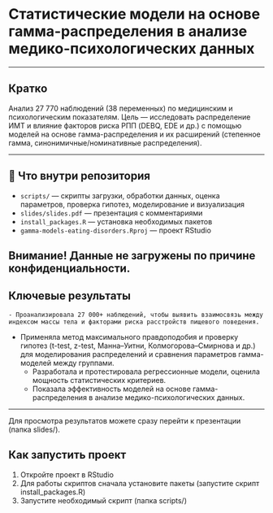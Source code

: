 # Статистические модели на основе гамма-распределения в анализе медико-психологических данных

---

## Кратко
Анализ 27 770 наблюдений (38 переменных) по медицинским и психологическим показателям. Цель — исследовать распределение ИМТ и влияние факторов риска РПП (DEBQ, EDE и др.) с помощью моделей на основе гамма-распределения и их расширений (степенное гамма, синонимичные/номинативные распределения).

---

## 📂 Что внутри репозитория
- `scripts/` — скрипты загрузки, обработки данных, оценка параметров, проверка гипотез, моделирование и визуализация  
- `slides/slides.pdf` — презентация с комментариями
- `install_packages.R` — установка необходимых пакетов  
- `gamma-models-eating-disorders.Rproj` — проект RStudio

Внимание! Данные не загружены по причине конфиденциальности. 
---

## Ключевые результаты

	- Проанализировала 27 000+ наблюдений, чтобы выявить взаимосвязь между индексом массы тела и факторами риска расстройств пищевого поведения.
  - Применяла метод максимального правдоподобия и проверку гипотез (t-test, z-test, Манна–Уитни, Колмогорова–Смирнова и др.) для моделирования распределений и сравнения параметров гамма-моделей между группами.
	- Разработала и протестировала регрессионные модели, оценила мощность статистических критериев.
	- Показала эффективность моделей на основе гамма-распределения в анализе медико-психологических данных.
	
---

Для просмотра результатов можете сразу перейти к презентации (папка slides/).


## Как запустить проект
1. Откройте проект в RStudio 
2. Для работы скриптов сначала установите пакеты (запустите скрипт install_packages.R)
3. Запустите необходимый скрипт (папка scripts/) 

